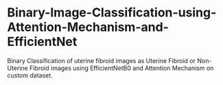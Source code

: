 # Binary-Image-Classification-using-Attention-Mechanism-and-EfficientNet
Binary Classification of uterine fibroid images as Uterine Fibroid or Non-Uterine Fibroid images using EfficientNetB0 and Attention Mechanism on custom dataset.
